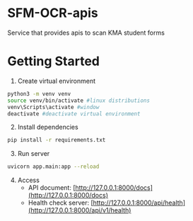 # SFM-OCR-apis

Service that provides apis to scan KMA student forms

# Getting Started

1. Create virtual environment

```bash
python3 -m venv venv
source venv/bin/activate #linux distributions
venv\Scripts\activate #window
deactivate #deactivate virtual environment
```

2. Install dependencies

```bash
pip install -r requirements.txt
```

3. Run server

```bash
uvicorn app.main:app --reload
```

4. Access
   - API document: [http://127.0.0.1:8000/docs](http://127.0.0.1:8000/docs)
   - Health check server: [http://127.0.0.1:8000/api/health](http://127.0.0.1:8000/api/v1/health)
